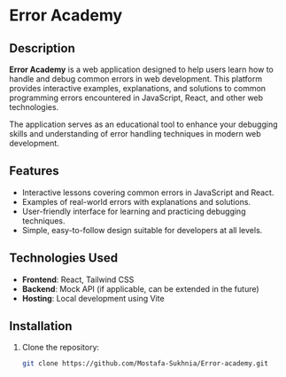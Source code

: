 # Error Academy

## Description
**Error Academy** is a web application designed to help users learn how to handle and debug common errors in web development. This platform provides interactive examples, explanations, and solutions to common programming errors encountered in JavaScript, React, and other web technologies.

The application serves as an educational tool to enhance your debugging skills and understanding of error handling techniques in modern web development.

## Features
- Interactive lessons covering common errors in JavaScript and React.
- Examples of real-world errors with explanations and solutions.
- User-friendly interface for learning and practicing debugging techniques.
- Simple, easy-to-follow design suitable for developers at all levels.

## Technologies Used
- **Frontend**: React, Tailwind CSS
- **Backend**: Mock API (if applicable, can be extended in the future)
- **Hosting**: Local development using Vite

## Installation
1. Clone the repository:
   ```bash
   git clone https://github.com/Mostafa-Sukhnia/Error-academy.git
